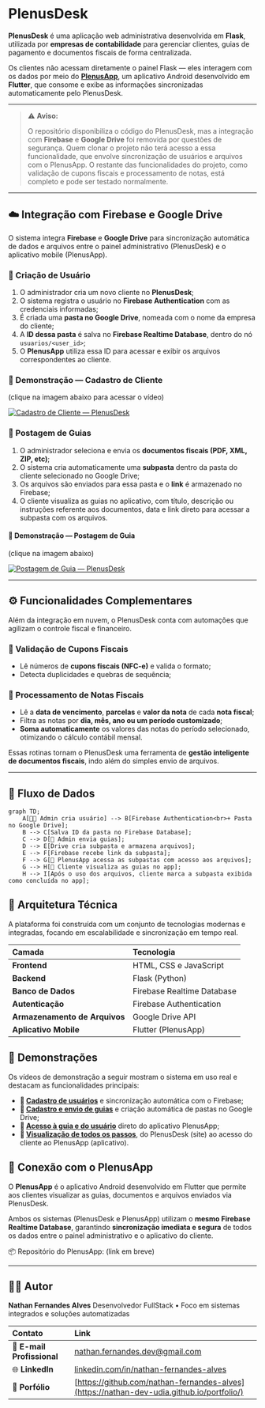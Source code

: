 # PlenusDesk

**PlenusDesk** é uma aplicação web administrativa desenvolvida em **Flask**, utilizada por **empresas de contabilidade** para gerenciar clientes, guias de pagamento e documentos fiscais de forma centralizada.

Os clientes não acessam diretamente o painel Flask — eles interagem com os dados por meio do **[PlenusApp](#-conexão-com-o-plenusapp)**, um aplicativo Android desenvolvido em **Flutter**, que consome e exibe as informações sincronizadas automaticamente pelo PlenusDesk.

---
> ⚠️ **Aviso:**
>
> O repositório disponibiliza o código do PlenusDesk, mas a integração com **Firebase** e **Google Drive** foi removida por questões de segurança. Quem clonar o projeto não terá acesso a essa funcionalidade, que envolve sincronização de usuários e arquivos com o PlenusApp.
> O restante das funcionalidades do projeto, como validação de cupons fiscais e processamento de notas, está completo e pode ser testado normalmente.

---
## ☁️ Integração com Firebase e Google Drive

O sistema integra **Firebase** e **Google Drive** para sincronização automática de dados e arquivos entre o painel administrativo (PlenusDesk) e o aplicativo mobile (PlenusApp).

### 🔹 Criação de Usuário

1. O administrador cria um novo cliente no **PlenusDesk**;  
2. O sistema registra o usuário no **Firebase Authentication** com as credenciais informadas;  
3. É criada uma **pasta no Google Drive**, nomeada com o nome da empresa do cliente;  
4. A **ID dessa pasta** é salva no **Firebase Realtime Database**, dentro do nó `usuarios/<user_id>`;  
5. O **PlenusApp** utiliza essa ID para acessar e exibir os arquivos correspondentes ao cliente.

### 🎥 Demonstração — Cadastro de Cliente
(clique na imagem abaixo para acessar o vídeo)

[![Cadastro de Cliente — PlenusDesk](https://img.youtube.com/vi/L7051IGdOac/0.jpg)](https://youtu.be/L7051IGdOac "Assista no YouTube")


### 🔹 Postagem de Guias

1. O administrador seleciona e envia os **documentos fiscais (PDF, XML, ZIP, etc)**;  
2. O sistema cria automaticamente uma **subpasta** dentro da pasta do cliente selecionado no Google Drive;  
3. Os arquivos são enviados para essa pasta e o **link** é armazenado no Firebase;  
4. O cliente visualiza as guias no aplicativo, com título, descrição ou instruções referente aos documentos, data e link direto para acessar a subpasta com os arquivos.

#### 🎥 Demonstração — Postagem de Guia
(clique na imagem abaixo)

[![Postagem de Guia — PlenusDesk](https://img.youtube.com/vi/0ewJCWLgxqI/0.jpg)](https://youtu.be/0ewJCWLgxqI "Assista no YouTube")

---

## ⚙️ Funcionalidades Complementares

Além da integração em nuvem, o PlenusDesk conta com automações que agilizam o controle fiscal e financeiro.

### 🧾 Validação de Cupons Fiscais
- Lê números de **cupons fiscais (NFC-e)** e valida o formato;  
- Detecta duplicidades e quebras de sequência;

### 📅 Processamento de Notas Fiscais
- Lê a **data de vencimento**, **parcelas** e **valor da nota** de cada **nota fiscal**;  
- Filtra as notas por **dia, mês, ano ou um período customizado**;
- **Soma automaticamente** os valores das notas do período selecionado, otimizando o cálculo contábil mensal.

Essas rotinas tornam o PlenusDesk uma ferramenta de **gestão inteligente de documentos fiscais**, indo além do simples envio de arquivos.

---

## 🔄 Fluxo de Dados

```mermaid
graph TD;
    A[👨‍💼 Admin cria usuário] --> B[Firebase Authentication<br>+ Pasta no Google Drive];
    B --> C[Salva ID da pasta no Firebase Database];
    C --> D[📂 Admin envia guias];
    D --> E[Drive cria subpasta e armazena arquivos];
    E --> F[Firebase recebe link da subpasta];
    F --> G[📱 PlenusApp acessa as subpastas com acesso aos arquivos];
    G --> H[🧾 Cliente visualiza as guias no app];
    H --> I[Após o uso dos arquivos, cliente marca a subpasta exibida como concluída no app];
```

## 🧠 Arquitetura Técnica

A plataforma foi construída com um conjunto de tecnologias modernas e integradas, focando em escalabilidade e sincronização em tempo real.

| Camada | Tecnologia |
| :--- | :--- |
| **Frontend** | HTML, CSS e JavaScript |
| **Backend** | Flask (Python) |
| **Banco de Dados** | Firebase Realtime Database |
| **Autenticação** | Firebase Authentication |
| **Armazenamento de Arquivos** | Google Drive API |
| **Aplicativo Mobile** | Flutter (PlenusApp) |

## 🎥 Demonstrações

Os vídeos de demonstração a seguir mostram o sistema em uso real e destacam as funcionalidades principais:

* **👤 [Cadastro de usuários](https://youtu.be/L7051IGdOac)** e sincronização automática com o Firebase;
* **📂 [Cadastro e envio de guias](https://youtu.be/0ewJCWLgxqI)** e criação automática de pastas no Google Drive;
* **📱 [Acesso à guia e do usuário](https://youtu.be/4oot05qes-M)** direto do aplicativo PlenusApp;
* **🧾 [Visualização de todos os passos](https://youtu.be/OUaO2QWiLJU)**, do PlenusDesk (site) ao acesso do cliente ao PlenusApp (aplicativo).

## 📱 Conexão com o PlenusApp

O **PlenusApp** é o aplicativo Android desenvolvido em Flutter que permite aos clientes visualizar as guias, documentos e arquivos enviados via PlenusDesk.

Ambos os sistemas (PlenusDesk e PlenusApp) utilizam o **mesmo Firebase Realtime Database**, garantindo **sincronização imediata e segura** de todos os dados entre o painel administrativo e o aplicativo do cliente.

📦 Repositório do PlenusApp: (link em breve)

---
## 🧑‍💻 Autor

**Nathan Fernandes Alves**
Desenvolvedor FullStack • Foco em sistemas integrados e soluções automatizadas  

| Contato | Link |
| :-- | :-- |
| 📧 **E-mail Profissional** | [nathan.fernandes.dev@gmail.com](mailto:nathan.fernandes.dev@gmail.com) |
| 🌐 **LinkedIn** | [linkedin.com/in/nathan-fernandes-alves](https://www.linkedin.com/in/nathan-fernandes-alves) |
| 💼 **Porfólio** | [https://github.com/nathan-fernandes-alves](https://nathan-dev-udia.github.io/portfolio/) |
